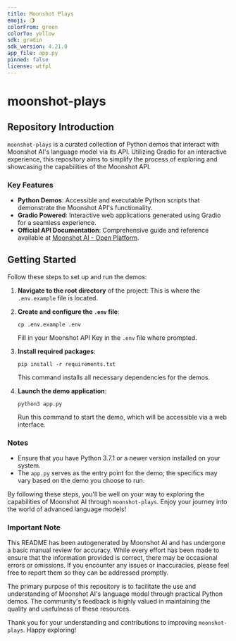 ```yaml
---
title: Moonshot Plays
emoji: 🌖
colorFrom: green
colorTo: yellow
sdk: gradio
sdk_version: 4.21.0
app_file: app.py
pinned: false
license: wtfpl
---
```


# moonshot-plays

## Repository Introduction

`moonshot-plays` is a curated collection of Python demos that interact with Moonshot AI's language model via its API. Utilizing Gradio for an interactive experience, this repository aims to simplify the process of exploring and showcasing the capabilities of the Moonshot API.

### Key Features

- **Python Demos**: Accessible and executable Python scripts that demonstrate the Moonshot API's functionality.
- **Gradio Powered**: Interactive web applications generated using Gradio for a seamless experience.
- **Official API Documentation**: Comprehensive guide and reference available at [Moonshot AI - Open Platform](https://platform.moonshot.cn/docs/api-reference).

## Getting Started

Follow these steps to set up and run the demos:

1. **Navigate to the root directory** of the project: This is where the `.env.example` file is located.
2. **Create and configure the `.env` file**:
   
   ```
   cp .env.example .env
   ```
   
   Fill in your Moonshot API Key in the `.env` file where prompted.
3. **Install required packages**:
   
   ```
   pip install -r requirements.txt
   ```
   
   This command installs all necessary dependencies for the demos.
4. **Launch the demo application**:
   
   ```
   python3 app.py
   ```
   
   Run this command to start the demo, which will be accessible via a web interface.

### Notes

- Ensure that you have Python 3.7.1 or a newer version installed on your system.
- The `app.py` serves as the entry point for the demo; the specifics may vary based on the demo you choose to run.

By following these steps, you'll be well on your way to exploring the capabilities of Moonshot AI through `moonshot-plays`. Enjoy your journey into the world of advanced language models!

### Important Note

This README has been autogenerated by Moonshot AI and has undergone a basic manual review for accuracy. While every effort has been made to ensure that the information provided is correct, there may be occasional errors or omissions. If you encounter any issues or inaccuracies, please feel free to report them so they can be addressed promptly.

The primary purpose of this repository is to facilitate the use and understanding of Moonshot AI's language model through practical Python demos. The community's feedback is highly valued in maintaining the quality and usefulness of these resources.

Thank you for your understanding and contributions to improving `moonshot-plays`. Happy exploring!